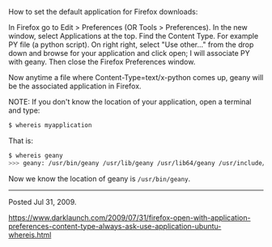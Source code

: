 How to set the default application for Firefox downloads:

In Firefox go to Edit > Preferences (OR Tools > Preferences).
In the new window, select Applications at the top.
Find the Content Type. For example PY file (a python script).
On right right, select "Use other..." from the drop down and browse for your application and click open; I will associate PY with geany.
Then close the Firefox Preferences window.

Now anytime a file where Content-Type=text/x-python comes up, geany will be the associated application in Firefox.

NOTE: If you don't know the location of your application, open a terminal and type:

```bash
$ whereis myapplication
```

That is:

```bash
$ whereis geany
>>> geany: /usr/bin/geany /usr/lib/geany /usr/lib64/geany /usr/include/geany /usr/share/geany /usr/share/man/man1/geany.1.gz
```

Now we know the location of geany is `/usr/bin/geany`.

---

Posted Jul 31, 2009.

https://www.darklaunch.com/2009/07/31/firefox-open-with-application-preferences-content-type-always-ask-use-application-ubuntu-whereis.html